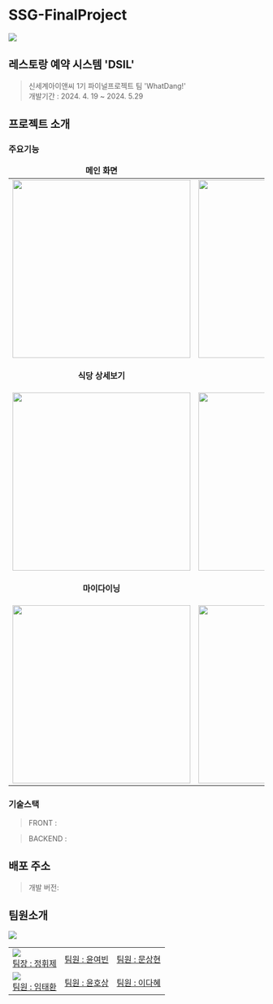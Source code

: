 # SSG-FinalProject
<img src="https://github.com/TeamDSIL/finalproject/assets/147921376/da25a159-60e3-4064-b38f-ea5e49347744">

## 레스토랑 예약 시스템 'DSIL'
> 신세계아이앤씨 1기 파이널프로젝트 팀 'WhatDang!'<br>
> 개발기간 : 2024. 4. 19 ~ 2024. 5.29

## 프로젝트 소개
### 주요기능
<table align="center">
<thead>
<tr margin-bottom=3px>
<td width="300" align="center">
<b>메인 화면<b>
</td>
<td width="300" align="center">
<b>식당 검색</b>

</td>
</tr>
</thead>
<tbody>
<tr>
<td width="300" align="center">
<img src="https://github.com/TeamDSIL/finalproject/assets/147921376/b1ca9777-51b8-429f-836b-54d553d15664.gif" width="350">
</td>
<td width="300" align="center">
<img src="https://github.com/TeamDSIL/finalproject/assets/147921376/15e40aed-9bc8-460d-bf1d-1b92edf7e64b.gif" width="350">
</td>
</tr>
<tr>
<td width="300" align="center">

<b>식당 상세보기</b>
</td>
<td width="300" align="center">

<b>예약화면</b>
</td>
</tr>
<tr>

<td width="300" align="center">
<img src= "https://github.com/TeamDSIL/finalproject/assets/147921376/13984f29-d940-4432-9a11-7c3563509b5f.gif" width="350"  > 
</td>
<td width="300" align="center">
<img src="https://github.com/TeamDSIL/finalproject/assets/147921376/214c13c6-78c9-4f76-9c61-dc3f7b8600ca.gif" width="350" >
</td>
</tr>
<tr>
<td width="300" align="center">

<b>마이다이닝</b>
</td>
<td width="300" align="center">

<b>식당 관리</b>
</td>
</tr>
<tr>
<td width="300" align="center">
<img src="https://github.com/TeamDSIL/finalproject/assets/147921376/ab33b500-65f0-48b1-95c8-d9d663e59eab.gif" width="350">
</td>
<td width="300" align="center">
<img src="https://github.com/TeamDSIL/finalproject/assets/147921376/39ecdffa-6cd5-48d8-9532-93bd11d9a821.gif" width="350">
</td>
</tr>
</tbody>
</table>

### 기술스택 
> FRONT :

> BACKEND : 
## 배포 주소
> 개발 버전:

## 팀원소개
<img src="https://github.com/TeamDSIL/finalproject/assets/147921376/8bf1d67d-fa89-4737-a3da-3db81d0c4cff">
<table>
<tr>
  <td>
    <img src="https://github.com/TeamDSIL/finalproject/assets/147921376/096fe38f-ac1e-4b7a-aba0-0fbc91b6d1a5"><br>
    <a href ="">팀장 : 정휘제</a>
  </td>
  <td>
    <a href ="">팀원 : 윤여빈</a>
  </td>
  <td><a href ="">팀원 : 문상현</a></td>
</tr>
<tr>
  <td>
       <img src="https://github.com/TeamDSIL/finalproject/assets/147921376/b9e56d70-dc91-4413-b390-834298b42048"><br>
    <a href ="">팀원 : 임태환</a>
  </td>
  <td>
    <a href ="">팀원 : 윤호상</a>
  </td>
  <td>
    <a href ="">팀원 : 이다혜</a>
  </td>
</tr>
</table>

